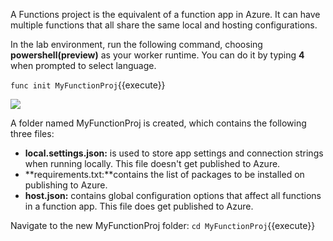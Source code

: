 A Functions project is the equivalent of a function app in Azure. It can have multiple functions that all share the same local and hosting configurations.

In the lab environment, run the following command, choosing **powershell(preview)** as your worker runtime. You can do it by typing **4** when prompted to select language.

`func init MyFunctionProj`{{execute}}

![](https://github.com/fenago/katacoda-scenarios/raw/master/azure-functions/azure-functions-python/steps/4/1.JPG)


A folder named MyFunctionProj is created, which contains the following three files:

- **local.settings.json:** is used to store app settings and connection strings when running locally. This file doesn't get published to Azure.
- **requirements.txt:**contains the list of packages to be installed on publishing to Azure.
- **host.json:**  contains global configuration options that affect all functions in a function app. This file does get published to Azure.

Navigate to the new MyFunctionProj folder:
`cd MyFunctionProj`{{execute}}

